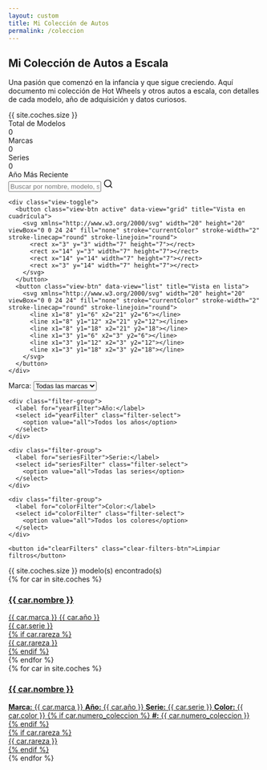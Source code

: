 ```yaml
---
layout: custom
title: Mi Colección de Autos
permalink: /coleccion
---
```


<section class="section">
  <h1>Mi Colección de Autos a Escala</h1>
  <p class="collection-intro">Una pasión que comenzó en la infancia y que sigue creciendo. Aquí documento mi colección de Hot Wheels y otros autos a escala, con detalles de cada modelo, año de adquisición y datos curiosos.</p>
  
  <!-- Estadísticas de la colección -->
  <div class="collection-stats">
    <div class="stat-card">
      <div class="stat-number" id="totalCars">{{ site.coches.size }}</div>
      <div class="stat-label">Total de Modelos</div>
    </div>
    <div class="stat-card">
      <div class="stat-number" id="totalBrands">0</div>
      <div class="stat-label">Marcas</div>
    </div>
    <div class="stat-card">
      <div class="stat-number" id="totalSeries">0</div>
      <div class="stat-label">Series</div>
    </div>
    <div class="stat-card">
      <div class="stat-number" id="newestYear">0</div>
      <div class="stat-label">Año Más Reciente</div>
    </div>
  </div>
</section>

<section class="section">
  <!-- Controles de búsqueda y filtros -->
  <div class="collection-controls">
    <div class="search-container">
      <input type="text" id="searchInput" placeholder="Buscar por nombre, modelo, serie..." class="search-input">
      <svg class="search-icon" xmlns="http://www.w3.org/2000/svg" width="20" height="20" viewBox="0 0 24 24" fill="none" stroke="currentColor" stroke-width="2" stroke-linecap="round" stroke-linejoin="round">
        <circle cx="11" cy="11" r="8"></circle>
        <path d="M21 21l-4.35-4.35"></path>
      </svg>
    </div>
    
    <div class="view-toggle">
      <button class="view-btn active" data-view="grid" title="Vista en cuadrícula">
        <svg xmlns="http://www.w3.org/2000/svg" width="20" height="20" viewBox="0 0 24 24" fill="none" stroke="currentColor" stroke-width="2" stroke-linecap="round" stroke-linejoin="round">
          <rect x="3" y="3" width="7" height="7"></rect>
          <rect x="14" y="3" width="7" height="7"></rect>
          <rect x="14" y="14" width="7" height="7"></rect>
          <rect x="3" y="14" width="7" height="7"></rect>
        </svg>
      </button>
      <button class="view-btn" data-view="list" title="Vista en lista">
        <svg xmlns="http://www.w3.org/2000/svg" width="20" height="20" viewBox="0 0 24 24" fill="none" stroke="currentColor" stroke-width="2" stroke-linecap="round" stroke-linejoin="round">
          <line x1="8" y1="6" x2="21" y2="6"></line>
          <line x1="8" y1="12" x2="21" y2="12"></line>
          <line x1="8" y1="18" x2="21" y2="18"></line>
          <line x1="3" y1="6" x2="3" y2="6"></line>
          <line x1="3" y1="12" x2="3" y2="12"></line>
          <line x1="3" y1="18" x2="3" y2="18"></line>
        </svg>
      </button>
    </div>
  </div>
  
  <!-- Filtros -->
  <div class="filters-container">
    <div class="filter-group">
      <label for="brandFilter">Marca:</label>
      <select id="brandFilter" class="filter-select">
        <option value="all">Todas las marcas</option>
      </select>
    </div>
    
    <div class="filter-group">
      <label for="yearFilter">Año:</label>
      <select id="yearFilter" class="filter-select">
        <option value="all">Todos los años</option>
      </select>
    </div>
    
    <div class="filter-group">
      <label for="seriesFilter">Serie:</label>
      <select id="seriesFilter" class="filter-select">
        <option value="all">Todas las series</option>
      </select>
    </div>
    
    <div class="filter-group">
      <label for="colorFilter">Color:</label>
      <select id="colorFilter" class="filter-select">
        <option value="all">Todos los colores</option>
      </select>
    </div>
    
    <button id="clearFilters" class="clear-filters-btn">Limpiar filtros</button>
  </div>
  
  <!-- Resultados -->
  <div class="results-info">
    <span id="resultsCount">{{ site.coches.size }}</span> modelo(s) encontrado(s)
  </div>
  
  <!-- Grid/Lista de autos -->
  <div class="cars-container grid-view" id="carsContainer">
    {% for car in site.coches %}
    <div class="car-card" 
         data-brand="{{ car.marca | downcase }}" 
         data-year="{{ car.año }}" 
         data-series="{{ car.serie | downcase }}" 
         data-color="{{ car.color | downcase }}"
         data-search="{{ car.nombre | downcase }} {{ car.modelo | downcase }} {{ car.serie | downcase }} {{ car.marca | downcase }}">
      <a href="{{ car.url }}" class="car-link">
        <div class="car-image" style="background-image: url('{{ car.imagen | default: '/assets/img/coches/default-car.jpg' }}');"></div>
        <div class="car-info">
          <h3 class="car-name">{{ car.nombre }}</h3>
          <div class="car-meta">
            <span class="car-brand">{{ car.marca }}</span>
            <span class="car-year">{{ car.año }}</span>
          </div>
          <div class="car-series">{{ car.serie }}</div>
          {% if car.rareza %}
          <div class="car-rarity rarity-{{ car.rareza | downcase }}">{{ car.rareza }}</div>
          {% endif %}
        </div>
      </a>
    </div>
    {% endfor %}
  </div>
  
  <!-- Lista view template (inicialmente oculta) -->
  <div class="cars-list hidden" id="carsList">
    {% for car in site.coches %}
    <div class="car-list-item"
         data-brand="{{ car.marca | downcase }}" 
         data-year="{{ car.año }}" 
         data-series="{{ car.serie | downcase }}" 
         data-color="{{ car.color | downcase }}"
         data-search="{{ car.nombre | downcase }} {{ car.modelo | downcase }} {{ car.serie | downcase }} {{ car.marca | downcase }}">
      <a href="{{ car.url }}" class="car-list-link">
        <div class="car-list-image" style="background-image: url('{{ car.imagen | default: '/assets/img/coches/default-car.jpg' }}');"></div>
        <div class="car-list-content">
          <h3 class="car-list-name">{{ car.nombre }}</h3>
          <div class="car-list-details">
            <span class="detail"><strong>Marca:</strong> {{ car.marca }}</span>
            <span class="detail"><strong>Año:</strong> {{ car.año }}</span>
            <span class="detail"><strong>Serie:</strong> {{ car.serie }}</span>
            <span class="detail"><strong>Color:</strong> {{ car.color }}</span>
            {% if car.numero_coleccion %}
            <span class="detail"><strong>#:</strong> {{ car.numero_coleccion }}</span>
            {% endif %}
          </div>
          {% if car.rareza %}
          <div class="car-rarity rarity-{{ car.rareza | downcase }}">{{ car.rareza }}</div>
          {% endif %}
        </div>
      </a>
    </div>
    {% endfor %}
  </div>
</section>

<script>
document.addEventListener('DOMContentLoaded', function() {
  const cars = {{ site.coches | jsonify }};
  const searchInput = document.getElementById('searchInput');
  const brandFilter = document.getElementById('brandFilter');
  const yearFilter = document.getElementById('yearFilter');
  const seriesFilter = document.getElementById('seriesFilter');
  const colorFilter = document.getElementById('colorFilter');
  const clearFiltersBtn = document.getElementById('clearFilters');
  const resultsCount = document.getElementById('resultsCount');
  const carsContainer = document.getElementById('carsContainer');
  const carsList = document.getElementById('carsList');
  const viewBtns = document.querySelectorAll('.view-btn');
  
  let currentView = 'grid';
  
  // Inicializar filtros
  function initializeFilters() {
    const brands = [...new Set(cars.map(car => car.marca))].sort();
    const years = [...new Set(cars.map(car => car.año))].sort((a, b) => b - a);
    const series = [...new Set(cars.map(car => car.serie))].sort();
    const colors = [...new Set(cars.map(car => car.color))].sort();
    
    brands.forEach(brand => {
      const option = document.createElement('option');
      option.value = brand.toLowerCase();
      option.textContent = brand;
      brandFilter.appendChild(option);
    });
    
    years.forEach(year => {
      const option = document.createElement('option');
      option.value = year;
      option.textContent = year;
      yearFilter.appendChild(option);
    });
    
    series.forEach(serie => {
      const option = document.createElement('option');
      option.value = serie.toLowerCase();
      option.textContent = serie;
      seriesFilter.appendChild(option);
    });
    
    colors.forEach(color => {
      const option = document.createElement('option');
      option.value = color.toLowerCase();
      option.textContent = color;
      colorFilter.appendChild(option);
    });
    
    // Actualizar estadísticas
    document.getElementById('totalBrands').textContent = brands.length;
    document.getElementById('totalSeries').textContent = series.length;
    document.getElementById('newestYear').textContent = Math.max(...years);
  }
  
  // Filtrar autos
  function filterCars() {
    const searchTerm = searchInput.value.toLowerCase();
    const brandValue = brandFilter.value;
    const yearValue = yearFilter.value;
    const seriesValue = seriesFilter.value;
    const colorValue = colorFilter.value;
    
    const container = currentView === 'grid' ? carsContainer : carsList;
    const items = container.querySelectorAll(currentView === 'grid' ? '.car-card' : '.car-list-item');
    
    let visibleCount = 0;
    
    items.forEach(item => {
      const searchData = item.dataset.search;
      const brand = item.dataset.brand;
      const year = item.dataset.year;
      const series = item.dataset.series;
      const color = item.dataset.color;
      
      const matchesSearch = searchData.includes(searchTerm);
      const matchesBrand = brandValue === 'all' || brand === brandValue;
      const matchesYear = yearValue === 'all' || year === yearValue;
      const matchesSeries = seriesValue === 'all' || series === seriesValue;
      const matchesColor = colorValue === 'all' || color === colorValue;
      
      const isVisible = matchesSearch && matchesBrand && matchesYear && matchesSeries && matchesColor;
      
      item.style.display = isVisible ? 'block' : 'none';
      if (isVisible) visibleCount++;
    });
    
    resultsCount.textContent = visibleCount;
  }
  
  // Cambiar vista
  function changeView(view) {
    currentView = view;
    
    viewBtns.forEach(btn => {
      btn.classList.toggle('active', btn.dataset.view === view);
    });
    
    if (view === 'grid') {
      carsContainer.classList.remove('hidden');
      carsList.classList.add('hidden');
    } else {
      carsContainer.classList.add('hidden');
      carsList.classList.remove('hidden');
    }
    
    filterCars(); // Re-aplicar filtros en la nueva vista
  }
  
  // Limpiar filtros
  function clearFilters() {
    searchInput.value = '';
    brandFilter.value = 'all';
    yearFilter.value = 'all';
    seriesFilter.value = 'all';
    colorFilter.value = 'all';
    filterCars();
  }
  
  // Event listeners
  searchInput.addEventListener('input', filterCars);
  brandFilter.addEventListener('change', filterCars);
  yearFilter.addEventListener('change', filterCars);
  seriesFilter.addEventListener('change', filterCars);
  colorFilter.addEventListener('change', filterCars);
  clearFiltersBtn.addEventListener('click', clearFilters);
  
  viewBtns.forEach(btn => {
    btn.addEventListener('click', () => changeView(btn.dataset.view));
  });
  
  // Inicializar
  initializeFilters();
});
</script>
